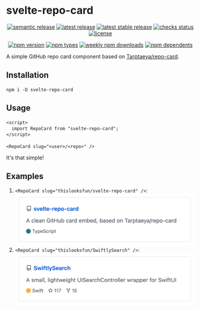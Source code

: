 # svelte-repo-card

<p align="center">
  <a href="https://github.com/semantic-release/semantic-release"
    ><img
      alt="semantic release"
      src="https://flat.badgen.net/badge/%20%20%F0%9F%93%A6%F0%9F%9A%80/semantic%20release/e10079"
    /></a
  >
  <a href="https://github.com/thislooksfun/svelte-repo-card/releases/latest"
    ><img
      alt="latest release"
      src="https://flat.badgen.net/github/release/thislooksfun/svelte-repo-card"
    /></a
  >
  <a href="https://github.com/thislooksfun/svelte-repo-card/releases"
    ><img
      alt="latest stable release"
      src="https://flat.badgen.net/github/release/thislooksfun/svelte-repo-card/stable"
    /></a
  >
  <a href="#"
    ><img
      alt="checks status"
      src="https://flat.badgen.net/github/checks/thislooksfun/svelte-repo-card"
    /></a
  >
  <a href="https://github.com/thislooksfun/svelte-repo-card/blob/master/LICENSE"
    ><img
      alt="license"
      src="https://flat.badgen.net/github/license/thislooksfun/svelte-repo-card"
    /></a
  >
</p>

<p align="center">
  <a href="https://www.npmjs.com/package/svelte-repo-card?activeTab=versions"
    ><img
      alt="npm version"
      src="https://flat.badgen.net/npm/v/svelte-repo-card"
    /></a
  >
  <a href="https://github.com/thislooksfun/svelte-repo-card/tree/master/types"
    ><img
      alt="npm types"
      src="https://flat.badgen.net/npm/types/svelte-repo-card"
    /></a
  >
  <a href="https://www.npmjs.com/package/svelte-repo-card"
    ><img
      alt="weekly npm downloads"
      src="https://flat.badgen.net/npm/dw/svelte-repo-card"
    /></a
  >
  <a href="https://www.npmjs.com/package/svelte-repo-card?activeTab=dependents"
    ><img
      alt="npm dependents"
      src="https://flat.badgen.net/npm/dependents/svelte-repo-card"
    /></a
  >
</p>

A simple GitHub repo card component based on [Tarptaeya/repo-card](https://github.com/Tarptaeya/repo-card).

## Installation

```
npm i -D svelte-repo-card
```

## Usage

<!-- TODO: pending sveltejs/prettier-plugin-svelte#202 -->
<!-- prettier-ignore -->
```svelte
<script>
  import RepoCard from "svelte-repo-card";
</script>

<RepoCard slug="<user>/<repo>" />
```

It's that simple!

## Examples

1. `<RepoCard slug="thislooksfun/svelte-repo-card" />`: ![example screenshot](./docs/images/example-svelte-repo-card.png)
1. `<RepoCard slug="thislooksfun/SwiftlySearch" />`: ![example screenshot](./docs/images/example-swiftlysearch.png)
